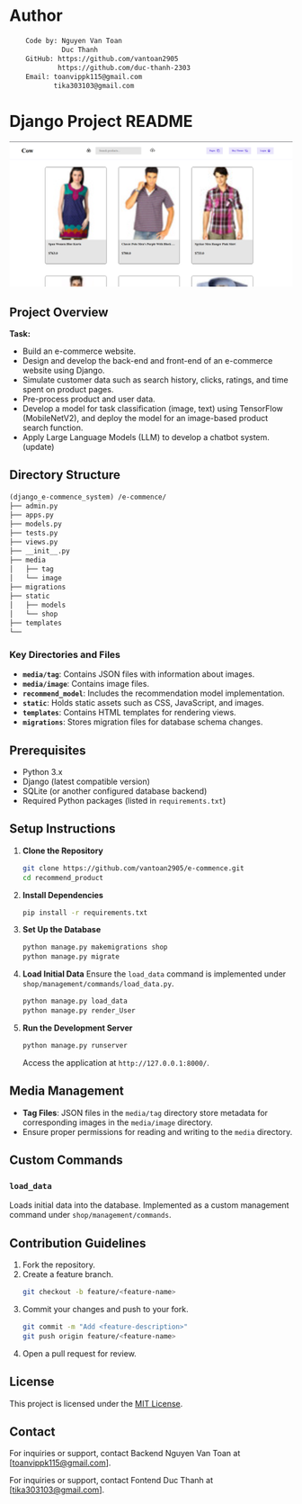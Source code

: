 

# Author
```
    Code by: Nguyen Van Toan
             Duc Thanh
    GitHub: https://github.com/vantoan2905
            https://github.com/duc-thanh-2303
    Email: toanvippk115@gmail.com
           tika303103@gmail.com
```

# Django Project README
![Image](image.png)

## Project Overview
**Task:**
- Build an e-commerce website.
- Design and develop the back-end and front-end of an e-commerce website using Django.
- Simulate customer data such as search history, clicks, ratings, and time spent on product pages.
- Pre-process product and user data.
- Develop a model for task classification (image, text) using TensorFlow (MobileNetV2), and deploy the model for an image-based product search function. 
- Apply Large Language Models (LLM) to develop a chatbot system. (update)

## Directory Structure
```
(django_e-commence_system) /e-commence/
├── admin.py
├── apps.py
├── models.py
├── tests.py
├── views.py
├── __init__.py
├── media
│   ├── tag
│   └── image
├── migrations
├── static
│   ├── models
│   └── shop
├── templates
└── 
```

### Key Directories and Files
- **`media/tag`**: Contains JSON files with information about images.
- **`media/image`**: Contains image files.
- **`recommend_model`**: Includes the recommendation model implementation.
- **`static`**: Holds static assets such as CSS, JavaScript, and images.
- **`templates`**: Contains HTML templates for rendering views.
- **`migrations`**: Stores migration files for database schema changes.

## Prerequisites
- Python 3.x
- Django (latest compatible version)
- SQLite (or another configured database backend)
- Required Python packages (listed in `requirements.txt`)

## Setup Instructions

1. **Clone the Repository**
   ```bash
   git clone https://github.com/vantoan2905/e-commence.git
   cd recommend_product
   ```

2. **Install Dependencies**
   ```bash
   pip install -r requirements.txt
   ```

3. **Set Up the Database**
   ```bash
   python manage.py makemigrations shop
   python manage.py migrate
   ```

4. **Load Initial Data**
   Ensure the `load_data` command is implemented under `shop/management/commands/load_data.py`.
   ```bash
   python manage.py load_data
   python manage.py render_User
   ```

5. **Run the Development Server**
   ```bash
   python manage.py runserver
   ```
   Access the application at `http://127.0.0.1:8000/`.

## Media Management
- **Tag Files**: JSON files in the `media/tag` directory store metadata for corresponding images in the `media/image` directory.
- Ensure proper permissions for reading and writing to the `media` directory.

## Custom Commands
### `load_data`
Loads initial data into the database. Implemented as a custom management command under `shop/management/commands`.

## Contribution Guidelines
1. Fork the repository.
2. Create a feature branch.
   ```bash
   git checkout -b feature/<feature-name>
   ```
3. Commit your changes and push to your fork.
   ```bash
   git commit -m "Add <feature-description>"
   git push origin feature/<feature-name>
   ```
4. Open a pull request for review.

## License
This project is licensed under the [MIT License](LICENSE).

## Contact
For inquiries or support, contact Backend Nguyen Van Toan at [toanvippk115@gmail.com].

For inquiries or support, contact Fontend Duc Thanh at [tika303103@gmail.com].

